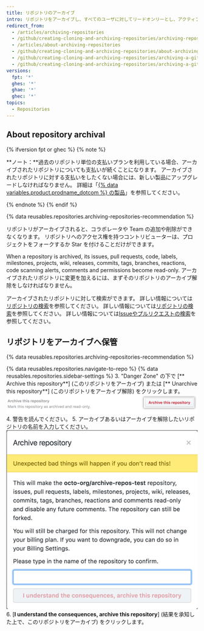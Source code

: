 ```yaml
---
title: リポジトリのアーカイブ
intro: リポジトリをアーカイブし、すべてのユーザに対してリードオンリーとし、アクティブにメンテナンスされなくなったことを示すことができます。 アーカイブされたリポジトリのアーカイブを解除することもできます。
redirect_from:
  - /articles/archiving-repositories
  - /github/creating-cloning-and-archiving-repositories/archiving-repositories
  - /articles/about-archiving-repositories
  - /github/creating-cloning-and-archiving-repositories/about-archiving-repositories
  - /github/creating-cloning-and-archiving-repositories/archiving-a-github-repository/about-archiving-repositories
  - /github/creating-cloning-and-archiving-repositories/archiving-a-github-repository/archiving-repositories
versions:
  fpt: '*'
  ghes: '*'
  ghae: '*'
  ghec: '*'
topics:
  - Repositories
---
```


## About repository archival

{% ifversion fpt or ghec %}
{% note %}

**ノート：**過去のリポジトリ単位の支払いプランを利用している場合、アーカイブされたリポジトリについても支払いが続くことになります。 アーカイブされたリポジトリに対する支払いをしたくない場合には、新しい製品にアップグレードしなければなりません。 詳細は「[{% data variables.product.prodname_dotcom %} の製品](/articles/github-s-products)」を参照してください。

{% endnote %}
{% endif %}

{% data reusables.repositories.archiving-repositories-recommendation %}

リポジトリがアーカイブされると、コラボレータや Team の追加や削除ができなくなります。 リポジトリへのアクセス権を持つコントリビューターは、プロジェクトをフォークするか Star を付けることだけができます。

When a repository is archived, its issues, pull requests, code, labels, milestones, projects, wiki, releases, commits, tags, branches, reactions, code scanning alerts, comments and permissions become read-only. アーカイブされたリポジトリに変更を加えるには、まずそのリポジトリのアーカイブ解除をしなければなりません。

アーカイブされたリポジトリに対して検索ができます。 詳しい情報については[リポジトリの検索](/search-github/searching-on-github/searching-for-repositories/#search-based-on-whether-a-repository-is-archived)を参照してください。 詳しい情報については[リポジトリの検索](/articles/searching-for-repositories/#search-based-on-whether-a-repository-is-archived)を参照してください。 詳しい情報については[Issueやプルリクエストの検索](/search-github/searching-on-github/searching-issues-and-pull-requests/#search-based-on-whether-a-repository-is-archived)を参照してください。

## リポジトリをアーカイブへ保管

{% data reusables.repositories.archiving-repositories-recommendation %}

{% data reusables.repositories.navigate-to-repo %}
{% data reusables.repositories.sidebar-settings %}
3. "Danger Zone" の下で [** Archive this repository**] (このリポジトリをアーカイブ) または [** Unarchive this repository**] (このリポジトリをアーカイブ解除) をクリックします。 ![[Archive this repository] ボタン](/assets/images/help/repository/archive-repository.png)
4. 警告を読んでください。
5. アーカイブあるいはアーカイブを解除したいリポジトリの名前を入力してください。 ![リポジトリのアーカイブの警告](/assets/images/help/repository/archive-repository-warnings.png)
6. [**I understand the consequences, archive this repository**] (結果を承知した上で、このリポジトリをアーカイブ) をクリックします。
